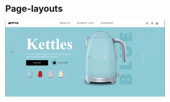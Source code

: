 # Page-layouts
![image](https://github.com/DianaKov/Page-layouts/blob/main/Kettles/img/20230119-004551.gif)
